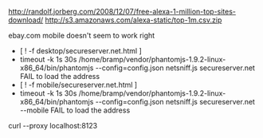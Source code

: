 

http://randolf.jorberg.com/2008/12/07/free-alexa-1-million-top-sites-download/
http://s3.amazonaws.com/alexa-static/top-1m.csv.zip

ebay.com mobile doesn't seem to work right

+ [ ! -f desktop/secureserver.net.html ]
+ timeout -k 1s 30s /home/bramp/vendor/phantomjs-1.9.2-linux-x86_64/bin/phantomjs --config=config.json netsniff.js secureserver.net
FAIL to load the address
+ [ ! -f mobile/secureserver.net.html ]
+ timeout -k 1s 30s /home/bramp/vendor/phantomjs-1.9.2-linux-x86_64/bin/phantomjs --config=config.json netsniff.js secureserver.net --mobile
FAIL to load the address

curl --proxy localhost:8123